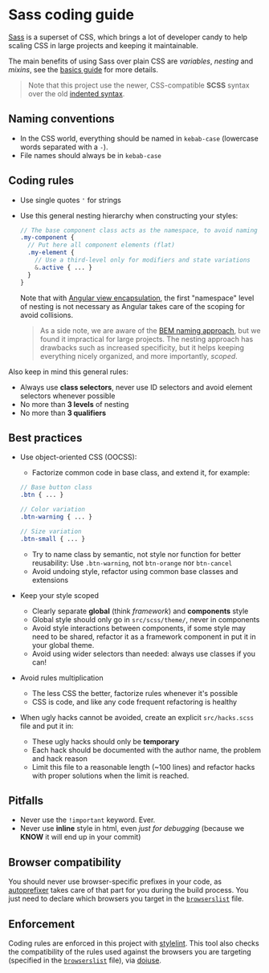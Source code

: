 # Sass coding guide

[Sass](http://sass-lang.com) is a superset of CSS, which brings a lot of developer candy to help scaling CSS in large
projects and keeping it maintainable.

The main benefits of using Sass over plain CSS are _variables_, _nesting_ and _mixins_, see the
[basics guide](http://sass-lang.com/guide) for more details.

> Note that this project use the newer, CSS-compatible **SCSS** syntax over the old
> [indented syntax](http://sass-lang.com/documentation/file.INDENTED_SYNTAX.html).

## Naming conventions

- In the CSS world, everything should be named in `kebab-case` (lowercase words separated with a `-`).
- File names should always be in `kebab-case`

## Coding rules

- Use single quotes `'` for strings
- Use this general nesting hierarchy when constructing your styles:

  ```scss
  // The base component class acts as the namespace, to avoid naming and style collisions
  .my-component {
    // Put here all component elements (flat)
    .my-element {
      // Use a third-level only for modifiers and state variations
      &.active { ... }
    }
  }
  ```

  Note that with
  [Angular view encapsulation](https://angular.io/docs/ts/latest/guide/component-styles.html#!#view-encapsulation),
  the first "namespace" level of nesting is not necessary as Angular takes care of the scoping for avoid collisions.

  > As a side note, we are aware of the [BEM naming approach](https://en.bem.info/tools/bem/bem-naming/), but we found
  > it impractical for large projects. The nesting approach has drawbacks such as increased specificity, but it helps
  > keeping everything nicely organized, and more importantly, _scoped_.

Also keep in mind this general rules:

- Always use **class selectors**, never use ID selectors and avoid element selectors whenever possible
- No more than **3 levels** of nesting
- No more than **3 qualifiers**

## Best practices

- Use object-oriented CSS (OOCSS):

  - Factorize common code in base class, and extend it, for example:

  ```scss
  // Base button class
  .btn { ... }

  // Color variation
  .btn-warning { ... }

  // Size variation
  .btn-small { ... }
  ```

  - Try to name class by semantic, not style nor function for better reusability:
    Use `.btn-warning`, not `btn-orange` nor `btn-cancel`
  - Avoid undoing style, refactor using common base classes and extensions

- Keep your style scoped

  - Clearly separate **global** (think _framework_) and **components** style
  - Global style should only go in `src/scss/theme/`, never in components
  - Avoid style interactions between components, if some style may need to be shared, refactor it as a framework
    component in put it in your global theme.
  - Avoid using wider selectors than needed: always use classes if you can!

- Avoid rules multiplication

  - The less CSS the better, factorize rules whenever it's possible
  - CSS is code, and like any code frequent refactoring is healthy

- When ugly hacks cannot be avoided, create an explicit `src/hacks.scss` file and put it in:
  - These ugly hacks should only be **temporary**
  - Each hack should be documented with the author name, the problem and hack reason
  - Limit this file to a reasonable length (~100 lines) and refactor hacks with proper solutions when the limit is
    reached.

## Pitfalls

- Never use the `!important` keyword. Ever.
- Never use **inline** style in html, even _just for debugging_ (because we **KNOW** it will end up in your commit)

## Browser compatibility

You should never use browser-specific prefixes in your code, as [autoprefixer](https://github.com/postcss/autoprefixer)
takes care of that part for you during the build process.
You just need to declare which browsers you target in the [`browserslist`](https://github.com/ai/browserslist) file.

## Enforcement

Coding rules are enforced in this project with [stylelint](https://stylelint.io).
This tool also checks the compatibility of the rules used against the browsers you are targeting (specified in the
[`browserslist`](https://github.com/ai/browserslist) file), via [doiuse](https://github.com/anandthakker/doiuse).

